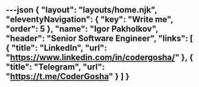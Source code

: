 ---json
{
  "layout": "layouts/home.njk",
  "eleventyNavigation": {
    "key": "Write me",
    "order": 5
  },
  "name": "Igor Pakholkov",
  "header": "Senior Software Engineer",
  "links": [
    {
    "title": "LinkedIn",
    "url": "https://www.linkedin.com/in/codergosha/"
    },
    {
    "title": "Telegram",
    "url": "https://t.me/CoderGosha"
    }
  ]
}
---


